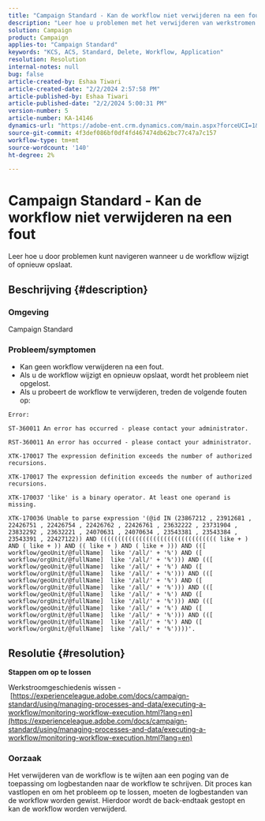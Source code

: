 ```yaml
---
title: "Campaign Standard - Kan de workflow niet verwijderen na een fout"
description: "Leer hoe u problemen met het verwijderen van werkstromen kunt oplossen die worden veroorzaakt door foutmeldingen."
solution: Campaign
product: Campaign
applies-to: "Campaign Standard"
keywords: "KCS, ACS, Standard, Delete, Workflow, Application"
resolution: Resolution
internal-notes: null
bug: false
article-created-by: Eshaa Tiwari
article-created-date: "2/2/2024 2:57:58 PM"
article-published-by: Eshaa Tiwari
article-published-date: "2/2/2024 5:00:31 PM"
version-number: 5
article-number: KA-14146
dynamics-url: "https://adobe-ent.crm.dynamics.com/main.aspx?forceUCI=1&pagetype=entityrecord&etn=knowledgearticle&id=34e15770-dbc1-ee11-9079-6045bd006268"
source-git-commit: 4f3def086bf0df4fd467474db62bc77c47a7c157
workflow-type: tm+mt
source-wordcount: '140'
ht-degree: 2%

---
```


# Campaign Standard - Kan de workflow niet verwijderen na een fout


Leer hoe u door problemen kunt navigeren wanneer u de workflow wijzigt of opnieuw opslaat.

## Beschrijving {#description}


### Omgeving

Campaign Standard

### Probleem/symptomen

- Kan geen workflow verwijderen na een fout.
- Als u de workflow wijzigt en opnieuw opslaat, wordt het probleem niet opgelost.
- Als u probeert de workflow te verwijderen, treden de volgende fouten op:



```
Error:

ST-360011 An error has occurred - please contact your administrator.

RST-360011 An error has occurred - please contact your administrator.

XTK-170017 The expression definition exceeds the number of authorized recursions.

XTK-170017 The expression definition exceeds the number of authorized recursions.

XTK-170037 'like' is a binary operator. At least one operand is missing.

XTK-170036 Unable to parse expression '(@id IN (23867212 , 23912681 , 22426751 , 22426754 , 22426762 , 22426761 , 23632222 , 23731904 , 23832292 , 23632221 , 24070631 , 24070634 , 23543381 , 23543384 , 23543391 , 22427122)) AND ((((((((((((((((((((((((((((((((( like + ) AND ( like + )) AND (( like + ) AND ( like + ))) AND (([ workflow/geoUnit/@fullName]  like '/all/' + '%') AND ([ workflow/orgUnit/@fullName]  like '/all/' + '%'))) AND (([ workflow/geoUnit/@fullName]  like '/all/' + '%') AND ([ workflow/orgUnit/@fullName]  like '/all/' + '%'))) AND (([ workflow/geoUnit/@fullName]  like '/all/' + '%') AND ([ workflow/orgUnit/@fullName]  like '/all/' + '%'))) AND (([ workflow/geoUnit/@fullName]  like '/all/' + '%') AND ([ workflow/orgUnit/@fullName]  like '/all/' + '%'))) AND (([ workflow/geoUnit/@fullName]  like '/all/' + '%') AND ([ workflow/orgUnit/@fullName]  like '/all/' + '%'))) AND (([ workflow/geoUnit/@fullName]  like '/all/' + '%') AND ([ workflow/orgUnit/@fullName]  like '/all/' + '%'))))'.
```







## Resolutie {#resolution}


<b>Stappen om op te lossen</b>

Werkstroomgeschiedenis wissen - [https://experienceleague.adobe.com/docs/campaign-standard/using/managing-processes-and-data/executing-a-workflow/monitoring-workflow-execution.html?lang=en](https://experienceleague.adobe.com/docs/campaign-standard/using/managing-processes-and-data/executing-a-workflow/monitoring-workflow-execution.html?lang=en)

### Oorzaak

Het verwijderen van de workflow is te wijten aan een poging van de toepassing om logbestanden naar de workflow te schrijven. Dit proces kan vastlopen en om het probleem op te lossen, moeten de logbestanden van de workflow worden gewist. Hierdoor wordt de back-endtaak gestopt en kan de workflow worden verwijderd.






